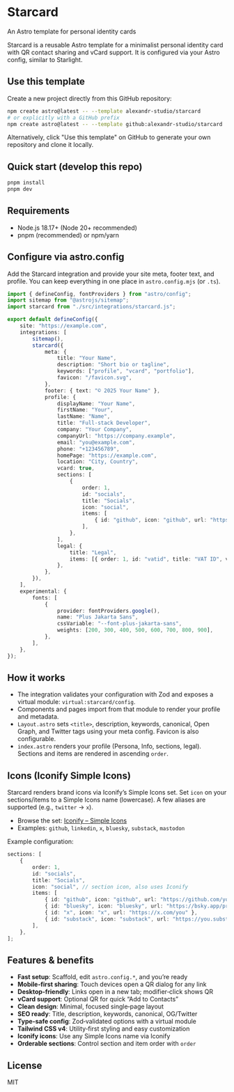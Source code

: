 # Starcard

An Astro template for personal identity cards

Starcard is a reusable Astro template for a minimalist personal identity card with QR contact sharing and vCard support. It is configured via your Astro config, similar to Starlight.

## Use this template

Create a new project directly from this GitHub repository:

```sh
npm create astro@latest -- --template alexandr-studio/starcard
# or explicitly with a GitHub prefix
npm create astro@latest -- --template github:alexandr-studio/starcard
```

Alternatively, click "Use this template" on GitHub to generate your own repository and clone it locally.

## Quick start (develop this repo)

```sh
pnpm install
pnpm dev
```

## Requirements

- Node.js 18.17+ (Node 20+ recommended)
- pnpm (recommended) or npm/yarn

## Configure via astro.config

Add the Starcard integration and provide your site meta, footer text, and profile. You can keep everything in one place in `astro.config.mjs` (or `.ts`).

```ts
import { defineConfig, fontProviders } from "astro/config";
import sitemap from "@astrojs/sitemap";
import starcard from "./src/integrations/starcard.js";

export default defineConfig({
	site: "https://example.com",
	integrations: [
		sitemap(),
		starcard({
			meta: {
				title: "Your Name",
				description: "Short bio or tagline",
				keywords: ["profile", "vcard", "portfolio"],
				favicon: "/favicon.svg",
			},
			footer: { text: "© 2025 Your Name" },
			profile: {
				displayName: "Your Name",
				firstName: "Your",
				lastName: "Name",
				title: "Full‑stack Developer",
				company: "Your Company",
				companyUrl: "https://company.example",
				email: "you@example.com",
				phone: "+123456789",
				homePage: "https://example.com",
				location: "City, Country",
				vcard: true,
				sections: [
					{
						order: 1,
						id: "socials",
						title: "Socials",
						icon: "social",
						items: [
							{ id: "github", icon: "github", url: "https://github.com/you" },
						],
					},
				],
				legal: {
					title: "Legal",
					items: [{ order: 1, id: "vatid", title: "VAT ID", value: "CZ..." }],
				},
			},
		}),
	],
	experimental: {
		fonts: [
			{
				provider: fontProviders.google(),
				name: "Plus Jakarta Sans",
				cssVariable: "--font-plus-jakarta-sans",
				weights: [200, 300, 400, 500, 600, 700, 800, 900],
			},
		],
	},
});
```

## How it works

- The integration validates your configuration with Zod and exposes a virtual module: `virtual:starcard/config`.
- Components and pages import from that module to render your profile and metadata.
- `Layout.astro` sets `<title>`, description, keywords, canonical, Open Graph, and Twitter tags using your meta config. Favicon is also configurable.
- `index.astro` renders your profile (Persona, Info, sections, legal). Sections and items are rendered in ascending `order`.

## Icons (Iconify Simple Icons)

Starcard renders brand icons via Iconify’s Simple Icons set. Set `icon` on your sections/items to a Simple Icons name (lowercase). A few aliases are supported (e.g., `twitter` → `x`).

- Browse the set: [Iconify – Simple Icons](https://icon-sets.iconify.design/simple-icons/)
- Examples: `github`, `linkedin`, `x`, `bluesky`, `substack`, `mastodon`

Example configuration:

```ts
sections: [
	{
		order: 1,
		id: "socials",
		title: "Socials",
		icon: "social", // section icon, also uses Iconify
		items: [
			{ id: "github", icon: "github", url: "https://github.com/you" },
			{ id: "bluesky", icon: "bluesky", url: "https://bsky.app/profile/you" },
			{ id: "x", icon: "x", url: "https://x.com/you" },
			{ id: "substack", icon: "substack", url: "https://you.substack.com" },
		],
	},
];
```

## Features & benefits

- **Fast setup**: Scaffold, edit `astro.config.*`, and you’re ready
- **Mobile‑first sharing**: Touch devices open a QR dialog for any link
- **Desktop‑friendly**: Links open in a new tab; modifier‑click shows QR
- **vCard support**: Optional QR for quick “Add to Contacts”
- **Clean design**: Minimal, focused single‑page layout
- **SEO ready**: Title, description, keywords, canonical, OG/Twitter
- **Type‑safe config**: Zod‑validated options with a virtual module
- **Tailwind CSS v4**: Utility‑first styling and easy customization
- **Iconify icons**: Use any Simple Icons name via Iconify
- **Orderable sections**: Control section and item order with `order`

## License

MIT

